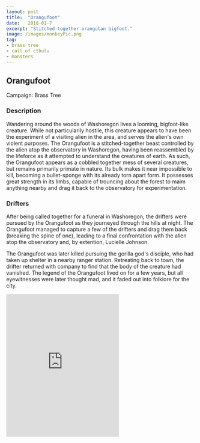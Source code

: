 ```yaml
---
layout: post
title:  "Orangufoot"
date:   2018-01-7
excerpt: "Stitched-together orangutan bigfoot."
image: /images/monkeyPic.png
tag:
- brass tree
- call of cthulu
- monsters
---
```


## Orangufoot
Campaign: Brass Tree

### Description
Wandering around the woods of Washoregon lives a looming, bigfoot-like creature. While not particularily hostile, this creature appears to have been the experiment of a visiting alien in the area, and serves the alien's own violent purposes. The Orangufoot is a stitched-together beast controlled by the alien atop the observatory in Washoregon, having been reassembled by the lifeforce as it attempted to understand the creatures of earth. As such, the Orangufoot appears as a cobbled together mess of several creatures, but remains primarily primate in nature. Its bulk makes it near impossible to kill, becoming a bullet-sponge with its already torn apart form. It possesses great strength in its limbs, capable of trouncing about the forest to maim anything nearby and drag it back to the observatory for experimentation.

### Drifters
After being called together for a funeral in Washoregon, the drifters were pursued by the Orangufoot as they journeyed through the hills at night. The Orangufoot managed to capture a few of the drifters and drag them back (breaking the spine of one), leading to a final confrontation with the alien atop the observatory and, by extention, Lucielle Johnson. 

The Orangufoot was later killed pursuing the gorilla god's disciple, who had taken up shelter in a nearby ranger station. Retreating back to town, the drifter returned with company to find that the body of the creature had vanished. The legend of the Orangufoot lived on for a few years, but all eyewitnesses were later thought mad, and it faded out into folklore for the city.

<iframe src="https://open.spotify.com/embed/user/isittooshortornotavailable/playlist/2LQXchD1sxlNwOhMoyBub8" width="300" height="380" frameborder="0" allowtransparency="true" allow="encrypted-media"></iframe>
